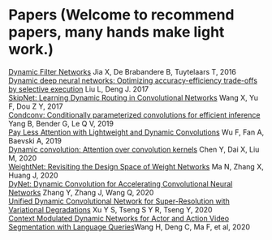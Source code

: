 # Papers (Welcome to recommend papers, many hands make light work.)
[Dynamic Filter Networks](http://papers.nips.cc/paper/6578-dynamic-filter-networks.pdf) Jia X, De Brabandere B, Tuytelaars T, 2016<br/>
[Dynamic deep neural networks: Optimizing accuracy-efficiency trade-offs by selective execution](https://arxiv.org/pdf/1701.00299.pdf) Liu L, Deng J. 2017<br/>
[SkipNet: Learning Dynamic Routing in Convolutional Networks](https://arxiv.org/pdf/1711.09485.pdf) Wang X, Yu F, Dou Z Y, 2017<br/>
[Condconv: Conditionally parameterized convolutions for efficient inference](http://papers.nips.cc/paper/8412-condconv-conditionally-parameterized-convolutions-for-efficient-inference.pdf) Yang B, Bender G, Le Q V, 2019<br/>
[Pay Less Attention with Lightweight and Dynamic Convolutions](https://arxiv.org/pdf/1901.10430.pdf) Wu F, Fan A, Baevski A, 2019<br/>
[Dynamic convolution: Attention over convolution kernels](https://openaccess.thecvf.com/content_CVPR_2020/papers/Chen_Dynamic_Convolution_Attention_Over_Convolution_Kernels_CVPR_2020_paper.pdf) Chen Y, Dai X, Liu M, 2020<br/>
[WeightNet: Revisiting the Design Space of Weight Networks](https://arxiv.org/pdf/2007.11823) Ma N, Zhang X, Huang J, 2020<br/>
[DyNet: Dynamic Convolution for Accelerating Convolutional Neural Networks](http://de.arxiv.org/pdf/2004.10694.pdf) Zhang Y, Zhang J, Wang Q, 2020<br/>
[Unified Dynamic Convolutional Network for Super-Resolution with Variational Degradations](https://arxiv.org/pdf/2004.06965.pdf) Xu Y S, Tseng S Y R, Tseng Y, 2020<br/>
[Context Modulated Dynamic Networks for Actor and Action Video Segmentation with Language Queries](https://aaai.org/ojs/index.php/AAAI/article/view/6895)Wang H, Deng C, Ma F, et al, 2020<br/>
